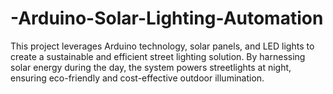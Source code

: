 # -Arduino-Solar-Lighting-Automation
This project leverages Arduino technology, solar panels, and LED lights to create a sustainable and efficient street lighting solution. By harnessing solar energy during the day, the system powers streetlights at night, ensuring eco-friendly and cost-effective outdoor illumination.
